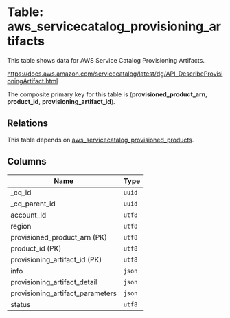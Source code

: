 # Table: aws_servicecatalog_provisioning_artifacts

This table shows data for AWS Service Catalog Provisioning Artifacts.

https://docs.aws.amazon.com/servicecatalog/latest/dg/API_DescribeProvisioningArtifact.html

The composite primary key for this table is (**provisioned_product_arn**, **product_id**, **provisioning_artifact_id**).

## Relations

This table depends on [aws_servicecatalog_provisioned_products](aws_servicecatalog_provisioned_products).

## Columns

| Name          | Type          |
| ------------- | ------------- |
|_cq_id|`uuid`|
|_cq_parent_id|`uuid`|
|account_id|`utf8`|
|region|`utf8`|
|provisioned_product_arn (PK)|`utf8`|
|product_id (PK)|`utf8`|
|provisioning_artifact_id (PK)|`utf8`|
|info|`json`|
|provisioning_artifact_detail|`json`|
|provisioning_artifact_parameters|`json`|
|status|`utf8`|